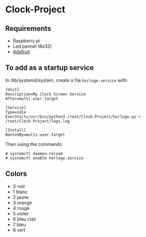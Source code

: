 # Clock-Project

## Requirements

- Raspberry pi
- Led pannel (8x32)
- [Adafruit](https://learn.adafruit.com/adafruit-neopixel-uberguide/python-circuitpython)

## To add as a startup service
In /lib/systemd/system, create a file `horloge.service` with:
```
[Unit]
Description=My Clock Screen Service
After=multi-user.target

[Service]
Type=idle
ExecStart=/usr/bin/python3 /root/Clock-Project/horloge.py > /root/Clock-Project/logs.log

[Install]
WantedBy=multi-user.target
```

Then using the commands:

```
# systemctl daemon-reload
# systemctl enable horloge.service
```

## Colors

* 0 noir
* 1 blanc
* 2 jaune
* 3 orange
* 4 rouge
* 5 violet
* 6 bleu clair
* 7 bleu
* 8 vert
